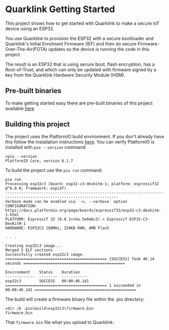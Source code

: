# Quarklink Getting Started

This project shows how to get started with Quarklink to make a secure IoT device using an ESP32.

You use Quarklink to provision the ESP32 with a secure bootloader and Quarklink's Initial Enrolment Firmware (IEF) and then do secure Firmware-Over-The-Air(FOTA) updates so the device is running the code in this project. 

The result is an ESP32 that is using secure boot, flash encryption, has a Root-of-Trust, and which can only be updated with firmware signed by a key from the Quarklink Hardware Security Module (HSM).

## Pre-built binaries

To make getting started easy there are pre-built binaries of this project available [here](https://github.com/cryptoquantique/quarklink-binaries) 

## Building this project

The project uses the PlatformIO build environment. If you don't already have this follow the installation instructions [here](https://platformio.org/install). You can verify PlatformIO is installed with ```pio --version``` command:
```
>pio --version
PlatformIO Core, version 6.1.7
``` 

To build the project use the ```pio run``` command:
```
pio run
Processing esp32c3 (board: esp32-c3-devkitm-1; platform: espressif32 @^6.0.0; framework: espidf)
------------------------------------------------------------------------------------------------------------------------
Verbose mode can be enabled via `-v, --verbose` option
CONFIGURATION: https://docs.platformio.org/page/boards/espressif32/esp32-c3-devkitm-1.html
PLATFORM: Espressif 32 (6.0.1+sha.5e0a6c3) > Espressif ESP32-C3-DevKitM-1
HARDWARE: ESP32C3 160MHz, 320KB RAM, 4MB Flash

. . .

Creating esp32c3 image...
Merged 2 ELF sections
Successfully created esp32c3 image.
============================================= [SUCCESS] Took 46.14 seconds =============================================

Environment    Status    Duration
-------------  --------  ------------
esp32c3        SUCCESS   00:00:46.141
============================================= 1 succeeded in 00:00:46.141 =============================================
```

The build will create a firmware binary file within the .pio directory:
```
>dir /b .pio\build\esp32c3\firmware.bin
firmware.bin
```

That ```firmware.bin``` file what you upload to Quarklink.
